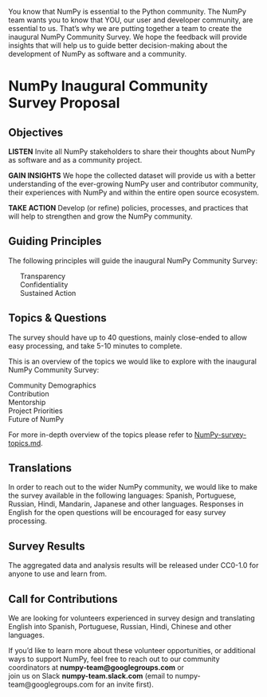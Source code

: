 You know that NumPy is essential to the Python community. The NumPy team wants you to know that YOU, our user and developer community, are essential to us. That’s why we are putting together a team to create the inaugural NumPy Community Survey. We hope the feedback will provide insights that will help us to guide better decision-making about the development of NumPy as software and a community.

<h1>NumPy Inaugural Community Survey Proposal</h1>

<h2>Objectives</h2>
<p><b>LISTEN</b> Invite all NumPy stakeholders to share their thoughts about NumPy as software and as a community project.</p>
<p><b>GAIN INSIGHTS</b> We hope the collected dataset will provide us with a better understanding of the ever-growing NumPy user 
and contributor community, their experiences with NumPy and within the entire open source ecosystem.</p>
<p><b>TAKE ACTION</b> Develop (or refine) policies, processes, and practices that will help to strengthen and grow 
the NumPy community.</p>


<h2>Guiding Principles</h2>
The following principles will guide the inaugural NumPy Community Survey:
<ul style="list-style-type:none;">
<li>Transparency</li>
<li>Confidentiality</li>
<li>Sustained Action</li></ul>


<h2>Topics & Questions</h2>
<p>The survey should have up to 40 questions, mainly close-ended to allow easy processing, and take 5-10 minutes to complete.</p>
<p>This is an overview of the topics we would like to explore with the inaugural NumPy Community Survey:</p>
<p>Community Demographics
<br>Contribution
<br>Mentorship
<br>Project Priorities
<br>Future of NumPy</p>

<p>For more in-depth overview of the topics please refer to <a href="https://github.com/numpy/numpy-surveys/blob/master/NumPy-survey-topics.md">NumPy-survey-topics.md</a>.</p>

<h2>Translations</h2>
In order to reach out to the wider NumPy community, we would like to make the survey available in the following languages: Spanish, Portuguese, Russian, Hindi, Mandarin, Japanese and other languages.
Responses in English for the open questions will be encouraged for easy survey processing.


<h2>Survey Results</h2>
<p>The aggregated data and analysis results will be released under CC0-1.0 for anyone to use and learn from.</p>


<h2>Call for Contributions</h2>
<p>We are looking for volunteers experienced in survey design and translating English into Spanish, Portuguese, 
Russian, Hindi, Chinese and other languages.</p>

<p>If you’d like to learn more about these volunteer opportunities, or additional ways to support NumPy, feel free 
to reach out to our community coordinators at <b>numpy-team@googlegroups.com</b> or <br>join us on Slack <b>numpy-team.slack.com</b> 
(email to numpy-team@googlegroups.com for an invite first).</p>


